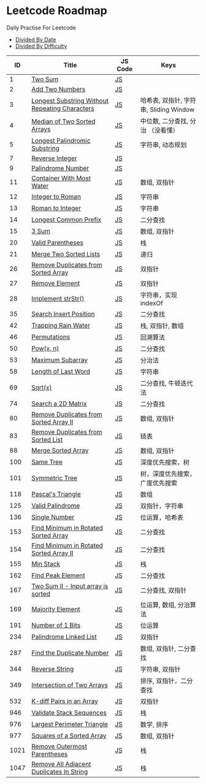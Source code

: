 # Leetcode Roadmap

Daily Practise For Leetcode

* [Divided By Date](DATE_README.md)
* [Divided By Difficulty](DIFFICULTY_README.md)

| ID | Title | JS Code | Keys |
| -- | ----- | ------- | ---- |
|1|[Two Sum](https://leetcode.com/problems/two-sum/) | [JS](20190820/index.js) | |
|2|[Add Two Numbers](https://leetcode-cn.com/problems/add-two-numbers/) | [JS](20190821_1/index.js) | |
|3|[Longest Substring Without Repeating Characters](https://leetcode-cn.com/problems/longest-substring-without-repeating-characters/) | [JS](20191114/index.js) | 哈希表, 双指针, 字符串, Sliding Window |
|4|[Median of Two Sorted Arrays](https://leetcode-cn.com/problems/median-of-two-sorted-arrays/) | [JS](20190830/index.js) | 中位数, 二分查找, 分治 （没看懂） |
|5|[Longest Palindromic Substring](https://leetcode-cn.com/problems/longest-palindromic-substring/) | [JS](20191115/index.js) | 字符串, 动态规划 |
|7|[Reverse Integer](https://leetcode-cn.com/problems/reverse-integer/) | [JS](20190821_2/index.js) | |
|9|[Palindrome Number](https://leetcode-cn.com/problems/palindrome-number/) | [JS](20190822/index.js) | |
|11|[Container With Most Water](https://leetcode-cn.com/problems/container-with-most-water/) | [JS](20190917/index.js) | 数组, 双指针 |
|12|[Integer to Roman](https://leetcode-cn.com/problems/integer-to-roman/) | [JS](20191010/index.js) | 字符串 |
|13|[Roman to Integer](https://leetcode-cn.com/problems/roman-to-integer/) | [JS](20190823/index.js) | 字符串 |
|14|[Longest Common Prefix](https://leetcode-cn.com/problems/longest-common-prefix/) | [JS](20190826/index.js) | 二分查找 |
|15|[3 Sum](https://leetcode-cn.com/problems/3sum/) | [JS](20191008/index.js) | 数组, 双指针 |
|20|[Valid Parentheses](https://leetcode-cn.com/problems/valid-parentheses/) | [JS](20190827/index.js) | 栈 |
|21|[Merge Two Sorted Lists](https://leetcode-cn.com/problems/merge-two-sorted-lists/) | [JS](20190828/index.js) | 递归 |
|26|[Remove Duplicates from Sorted Array](https://leetcode-cn.com/problems/remove-duplicates-from-sorted-array/) | [JS](20190903_1/index.js) | 双指针 |
|27|[Remove Element](https://leetcode-cn.com/problems/remove-element/) | [JS](20190903_2/index.js) | 双指针 |
|28|[Implement strStr()](https://leetcode-cn.com/problems/implement-strstr/) | [JS](20190904/index.js) | 字符串，实现 indexOf |
|35|[Search Insert Position](https://leetcode-cn.com/problems/search-insert-position/) | [JS](20190905/index.js) | 二分查找 |
|42|[Trapping Rain Water](https://leetcode-cn.com/problems/trapping-rain-water/) | [JS](20190930/index.js) | 栈, 双指针, 数组 |
|46|[Permutations](https://leetcode-cn.com/problems/permutations/) | [JS](20191022/index.js) | 回溯算法 |
|50|[Pow(x, n)](https://leetcode-cn.com/problems/powx-n/solution/powx-n-by-leetcode/) | [JS](20190918/index.js) | 二分查找 |
|53|[Maximum Subarray](https://leetcode-cn.com/problems/maximum-subarray/) | [JS](20190906/index.js) | 分治法 |
|58|[Length of Last Word](https://leetcode-cn.com/problems/length-of-last-word/) | [JS](20191015/index.js) | 字符串 |
|69|[Sqrt(x)](https://leetcode-cn.com/problems/sqrtx/) | [JS](20190919/index.js) | 二分查找, 牛顿迭代法 |
|74|[Search a 2D Matrix](https://leetcode-cn.com/problems/search-a-2d-matrix/) | [JS](20190908/index.js) | 二分查找 |
|80|[Remove Duplicates from Sorted Array II](https://leetcode-cn.com/problems/remove-duplicates-from-sorted-array-ii/) | [JS](20191002/index.js) | 数组, 双指针 |
|83|[Remove Duplicates from Sorted List](https://leetcode-cn.com/problems/remove-duplicates-from-sorted-list/) | [JS](20191017/index.js) | 链表 |
|88|[Merge Sorted Array](https://leetcode-cn.com/problems/merge-sorted-array/) | [JS](20191011/index.js) | 数组, 双指针 |
|100|[Same Tree](https://leetcode-cn.com/problems/same-tree/) | [JS](20191023/index.js) | 深度优先搜索，树 |
|101|[Symmetric Tree](https://leetcode-cn.com/problems/symmetric-tree/) | [JS](20191024/index.js) | 树，深度优先搜索，广度优先搜索 |
|118|[Pascal's Triangle](https://leetcode-cn.com/problems/pascals-triangle/) | [JS](20191108/index.js) | 数组 |
|125|[Valid Palindrome](https://leetcode-cn.com/problems/valid-palindrome/) | [JS](20191026/index.js) | 双指针，字符串 |
|136|[Single Number](https://leetcode-cn.com/problems/single-number/) | [JS](20191020/index.js) | 位运算，哈希表 |
|153|[Find Minimum in Rotated Sorted Array](https://leetcode-cn.com/problems/find-minimum-in-rotated-sorted-array/) | [JS](20190910/index.js) | 二分查找 |
|154|[Find Minimum in Rotated Sorted Array II](https://leetcode-cn.com/problems/find-minimum-in-rotated-sorted-array-ii/) | [JS](20190912/index.js) | 二分查找 |
|155|[Min Stack](https://leetcode-cn.com/problems/min-stack/) | [JS](20191022/index.js) | 栈 |
|162|[Find Peak Element](https://leetcode-cn.com/problems/find-peak-element/) | [JS](20190922/index.js) | 二分查找 |
|167|[Two Sum II - Input array is sorted](https://leetcode-cn.com/problems/two-sum-ii-input-array-is-sorted/) | [JS](20190920/index.js) | 二分查找, 双指针 |
|169|[Majority Element](https://leetcode-cn.com/problems/majority-element/) | [JS](20190922/index.js) | 位运算, 数组, 分治算法 |
|191|[Number of 1 Bits](https://leetcode-cn.com/problems/number-of-1-bits/) | [JS](20190922/index.js) | 位运算 |
|234|[Palindrome Linked List](https://leetcode-cn.com/problems/palindrome-linked-list/) | [JS](20191028/index.js) | 双指针 |
|287|[Find the Duplicate Number](https://leetcode-cn.com/problems/find-the-duplicate-number/) | [JS](20191113/index.js) | 数组, 双指针, 二分查找 |
|344|[Reverse String](https://leetcode-cn.com/problems/reverse-string/) | [JS](20191012/index.js) | 字符串, 双指针 |
|349|[Intersection of Two Arrays](https://leetcode-cn.com/problems/intersection-of-two-arrays/) | [JS](20191101/index.js) | 排序, 双指针，二分查找 |
|532|[K-diff Pairs in an Array](https://leetcode-cn.com/problems/k-diff-pairs-in-an-array/) | [JS](20191112/index.js) | 双指针 |
|946|[Validate Stack Sequences](https://leetcode-cn.com/problems/validate-stack-sequences/) | [JS](20190929/index.js) | 栈 |
|976|[Largest Perimeter Triangle](https://leetcode-cn.com/problems/largest-perimeter-triangle/) | [JS](20191102/index.js) | 数学, 排序 |
|977|[Squares of a Sorted Array](https://leetcode-cn.com/problems/squares-of-a-sorted-array/) | [JS](20191004/index.js) | 数组, 双指针 |
|1021|[Remove Outermost Parentheses](https://leetcode-cn.com/problems/remove-outermost-parentheses/) | [JS](20190926/index.js) | 栈 |
|1047|[Remove All Adjacent Duplicates In String](https://leetcode-cn.com/problems/remove-all-adjacent-duplicates-in-string/) | [JS](20190927/index.js) | 栈 |
